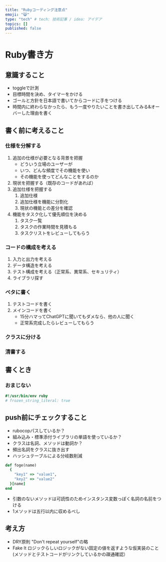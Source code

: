 ```yaml
---
title: "Rubyコーディング注意点"
emoji: "😸"
type: "tech" # tech: 技術記事 / idea: アイデア
topics: []
published: false
---
```


# Ruby書き方

## 意識すること

- toggleで計測
- 目標時間を決め、タイマーをかける
- ゴールと方針を日本語で書いてからコードに手をつける
- 時間内に終わらなかったら、もう一度やりたいことを書き出してみる&オーバーした理由を書く

## 書く前に考えること

### 仕様を分解する

 1. 追加の仕様が必要となる背景を把握
     - どういう立場のユーザーが
     - いつ、どんな頻度でその機能を使い
     - その機能を使ってどんなことをするのか
 2. 現状を把握する（既存のコードがあれば）
 3. 追加仕様を把握する
    1. 追加仕様
    2. 追加仕様を機能に分割化
    3. 現状の機能との差分を確認
 4. 機能をタスク化して優先順位を決める
    1. タスク一覧
    2. タスクの作業時間を見積もる
    3. タスクリストをレビューしてもらう

### コードの構成を考える

1. 入力と出力を考える
2. データ構造を考える
3. テスト構成を考える（正常系、異常系、セキュリティ）
4. ライブラリ探す

### ベタに書く

1. テストコードを書く
2. メインコードを書く
   - 15分ハマってChatGPTに聞いてもダメなら、他の人に聞く
   - 正常系完成したらレビューしてもらう

### クラスに分ける

### 清書する

## 書くとき

### おまじない

```ruby
#!/usr/bin/env ruby
# frozen_string_literal: true
```

## push前にチェックすること

- rubocopパスしているか？
- 組み込み・標準添付ライブラリの単語を使っているか？
- クラスは名詞、メソッドは動詞か？
- 頻出名詞をクラスに抜き出す
- ハッシュテーブルによる分岐数削減

```ruby
def foge(name)
  {
    "key1" => "value1",
    "key2" => "value2"
  }[name]
end
```

- 引数のないメソッドは可読性のためインスタンス変数っぽく名詞の名前をつける
- 1メソッドは五行以内に収めるべし

## 考え方

- DRY原則
"Don't repeat yourself"の略
- Fake It
ロジックらしいロジックがない固定の値を返すような仮実装のこと(メソッドとテストコードがリンクしているかの疎通確認）
